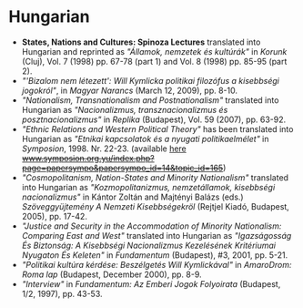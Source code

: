 # Hungarian

- **States, Nations and Cultures: Spinoza Lectures** translated into Hungarian and reprinted as _"Államok, nemzetek és kultúrák"_ in _Korunk_ (Cluj), Vol. 7 (1998) pp. 67-78 (part 1) and Vol. 8 (1998) pp. 85-95 (part 2).
- _"'Bizalom nem létezett': Will Kymlicka politikai filozófus a kisebbségi jogokról"_, in _Magyar Narancs_ (March 12, 2009), pp. 8-10.
- _"Nationalism, Transnationalism and Postnationalism"_ translated into Hungarian as _"Nacionalizmus, transznacionalizmus és posztnacionalizmus"_ in _Replika_ (Budapest), Vol. 59 (2007), pp. 63-92.
- _"Ethnic Relations and Western Political Theory"_ has been translated into Hungarian as _"Etnikai kapcsolatok és a nyugati politikaelmélet"_ in _Symposion_, 1998\. Nr. 22-23\. (available [here](../../contents/docs/../../docs/articles/Etnikai%20kapcsolatok%20és%20a%20nyugati%20politikaelmélet.pdf) ~~www.symposion.org.yu/index.php?page=papersympo&papersympo_id=14&topic_id=165~~)
- _"Cosmopolitanism, Nation-States and Minority Nationalism"_ translated into Hungarian as _"Kozmopolitanizmus, nemzetállamok, kisebbségi nacionalizmus"_ in Kántor Zoltán and Majtényi Balázs (eds.) _Szöveggyüjtemény A Nemzeti Kisebbségekröl_ (Rejtjel Kiadó, Budapest, 2005), pp. 17-42.
- _"Justice and Security in the Accommodation of Minority Nationalism: Comparing East and West"_ translated into Hungarian as _"Igazságosság És Biztonság: A Kisebbségi Nacionalizmus Kezelésének Kritériumai Nyugaton És Keleten"_ in _Fundamentum_ (Budapest), #3, 2001, pp. 5-21.
- _"Politikai kultúra kérdése: Beszélgetés Will Kymlickával"_ in _AmaroDrom: Roma lap_ (Budapest, December 2000), pp. 8-9.
- _"Interview"_ in _Fundamentum: Az Emberi Jogok Folyoirata_ (Budapest, 1/2, 1997), pp. 43-53.
